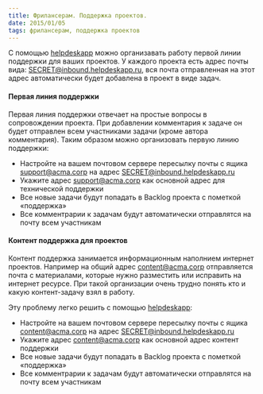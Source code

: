 ```yaml
---
title: Фрилансерам. Поддержка проектов.
date: 2015/01/05
tags: фрилансерам, поддержка проектов
---
```


С помощью [helpdeskapp](https://helpdeskapp.ru) можно организавать работу первой линии поддержки для ваших проектов.
У каждого проекта есть адрес почты вида: SECRET@inbound.helpdeskapp.ru, вся почта отправленная на этот адрес автоматически
будет добавлена в проект в виде задач.

#### Первая линия поддержки

Первая линия поддержки отвечает на простые вопросы в сопровождении проекта. При добавлении комментария к задаче он будет отправлен
всем участниками задачи (кроме автора комментария). Таким образом можно организовать первую линию поддержки:

* Настройте на вашем почтовом сервере пересылку почты с ящика support@acma.corp на адрес SECRET@inbound.helpdeskapp.ru
* Укажите адрес support@acma.corp как основной адрес для технической поддержки
* Все новые задачи будут попадать в Backlog проекта с пометкой «поддержка»
* Все комментрарии к задачам будут автоматически отправлятся на почту всем участникам

#### Контент поддержка для проектов

Контент поддержка занимается информационным наполнием интернет проектов. Например на общий адрес content@acma.corp отправляется почта
с материалами, которые нужно разместить или исправить на интернет ресурсе. При такой организации очень трудно понять кто и какую контент-задачу
взял в работу.

Эту проблему легко решить с помощью [helpdeskapp](https://helpdeskapp.ru):

* Настройте на вашем почтовом сервере пересылку почты с ящика content@acma.corp на адрес SECRET@inbound.helpdeskapp.ru
* Укажите адрес content@acma.corp как основной адрес контент поддержки
* Все новые задачи будут попадать в Backlog проекта с пометкой «поддержка»
* Все комментрарии к задачам будут автоматически отправлятся на почту всем участникам
